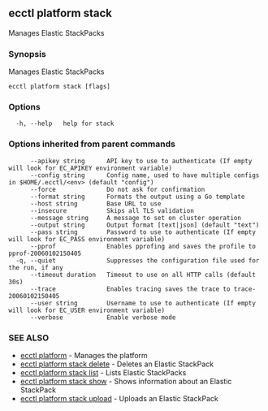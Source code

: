 ## ecctl platform stack

Manages Elastic StackPacks

### Synopsis

Manages Elastic StackPacks

```
ecctl platform stack [flags]
```

### Options

```
  -h, --help   help for stack
```

### Options inherited from parent commands

```
      --apikey string      API key to use to authenticate (If empty will look for EC_APIKEY environment variable)
      --config string      Config name, used to have multiple configs in $HOME/.ecctl/<env> (default "config")
      --force              Do not ask for confirmation
      --format string      Formats the output using a Go template
      --host string        Base URL to use
      --insecure           Skips all TLS validation
      --message string     A message to set on cluster operation
      --output string      Output format [text|json] (default "text")
      --pass string        Password to use to authenticate (If empty will look for EC_PASS environment variable)
      --pprof              Enables pprofing and saves the profile to pprof-20060102150405
  -q, --quiet              Suppresses the configuration file used for the run, if any
      --timeout duration   Timeout to use on all HTTP calls (default 30s)
      --trace              Enables tracing saves the trace to trace-20060102150405
      --user string        Username to use to authenticate (If empty will look for EC_USER environment variable)
      --verbose            Enable verbose mode
```

### SEE ALSO

* [ecctl platform](ecctl_platform.md)	 - Manages the platform
* [ecctl platform stack delete](ecctl_platform_stack_delete.md)	 - Deletes an Elastic StackPack
* [ecctl platform stack list](ecctl_platform_stack_list.md)	 - Lists Elastic StackPacks
* [ecctl platform stack show](ecctl_platform_stack_show.md)	 - Shows information about an Elastic StackPack
* [ecctl platform stack upload](ecctl_platform_stack_upload.md)	 - Uploads an Elastic StackPack

